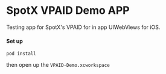 # SpotX VPAID Demo APP
Testing app for SpotX's VPAID for in app UIWebViews for iOS.

#### Set up
```
pod install
```
then open up the ```VPAID-Demo.xcworkspace```
